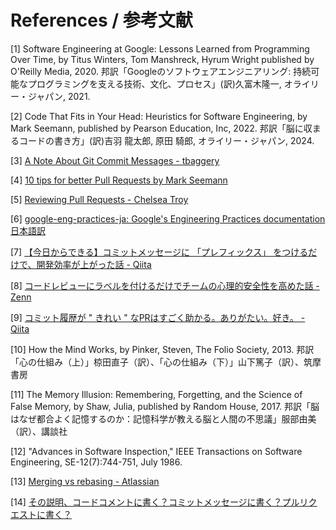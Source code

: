 # References / 参考文献

[1] Software Engineering at Google: Lessons Learned from Programming Over Time, by Titus Winters, Tom Manshreck, Hyrum Wright published by O'Reilly Media, 2020. 邦訳「Googleのソフトウェアエンジニアリング: 持続可能なプログラミングを支える技術、文化、プロセス」(訳)久富木隆一, オライリー・ジャパン, 2021.

[2] Code That Fits in Your Head: Heuristics for Software Engineering, by Mark Seemann, published by Pearson Education, Inc, 2022. 邦訳「脳に収まるコードの書き方」(訳)吉羽 龍太郎, 原田 騎郎, オライリー・ジャパン, 2024.

[3] [A Note About Git Commit Messages - tbaggery](https://tbaggery.com/2008/04/19/a-note-about-git-commit-messages.html)

[4] [10 tips for better Pull Requests by Mark Seemann](https://blog.ploeh.dk/2015/01/15/10-tips-for-better-pull-requests/)

[5] [Reviewing Pull Requests - Chelsea Troy](https://chelseatroy.com/2019/12/18/reviewing-pull-requests/)

[6] [google-eng-practices-ja: Google's Engineering Practices documentation 日本語訳](https://fujiharuka.github.io/google-eng-practices-ja/)

[7] [【今日からできる】コミットメッセージに 「プレフィックス」 をつけるだけで、開発効率が上がった話 - Qiita](https://qiita.com/numanomanu/items/45dd285b286a1f7280ed)

[8] [コードレビューにラベルを付けるだけでチームの心理的安全性を高めた話 - Zenn](https://zenn.dev/hacobell_dev/articles/code-review-comment-prefix)

[9] [コミット履歴が " きれい " なPRはすごく助かる。ありがたい。好き。 - Qiita](https://qiita.com/_mi/items/f477e95a864474187e3d)

[10] How the Mind Works, by Pinker, Steven, The Folio Society, 2013. 邦訳「心の仕組み（上）」椋田直子（訳）、「心の仕組み（下）」山下篤子（訳）、筑摩書房

[11] The Memory Illusion: Remembering, Forgetting, and the Science of False Memory, by Shaw, Julia, published by Random House, 2017. 邦訳「脳はなぜ都合よく記憶するのか：記憶科学が教える脳と人間の不思議」服部由美（訳）、講談社

[12] "Advances in Software Inspection," IEEE Transactions on Software Engineering, SE-12(7):744-751, July 1986.

[13] [Merging vs rebasing - Atlassian](https://www.atlassian.com/ja/git/tutorials/merging-vs-rebasing)

[14] [その説明、コードコメントに書く？コミットメッセージに書く？プルリクエストに書く？](https://speakerdeck.com/okashoi/sonoshuo-ming-kodokomentonishu-ku-komitutometusezinishu-ku-pururikuesutonishu-ku-number-phpconfuk-2023)
